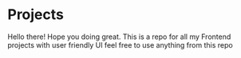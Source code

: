 # Projects
Hello there! Hope you doing great.
This is a repo for all my Frontend projects with user friendly UI 
feel free to use anything from this repo
